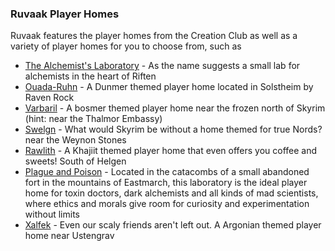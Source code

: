 ### Ruvaak Player Homes

Ruvaak features the player homes from the Creation Club as well as a variety of player homes for you to choose from, such as
- [The Alchemist's Laboratory](https://www.nexusmods.com/skyrimspecialedition/mods/51382) - As the name suggests a small lab for alchemists in the heart of Riften
- [Ouada-Ruhn](https://www.nexusmods.com/skyrimspecialedition/mods/52788) - A Dunmer themed player home located in Solstheim by Raven Rock
- [Varbaril](https://www.nexusmods.com/skyrimspecialedition/mods/54439) - A bosmer themed player home near the frozen north of Skyrim (hint: near the Thalmor Embassy)
- [Swelgn](https://www.nexusmods.com/skyrimspecialedition/mods/55839) - What would Skyrim be without a home themed for true Nords? near the Weynon Stones
- [Rawlith](https://www.nexusmods.com/skyrimspecialedition/mods/53804) - A Khajiit themed player home that even offers you coffee and sweets! South of Helgen
- [Plague and Poison](https://www.nexusmods.com/skyrimspecialedition/mods/58994) - Located in the catacombs of a small abandoned fort in the mountains of Eastmarch, this laboratory is the ideal player home for toxin doctors, dark alchemists and all kinds of mad scientists, where ethics and morals give room for curiosity and experimentation without limits
- [Xalfek](https://www.nexusmods.com/skyrimspecialedition/mods/55595) - Even our scaly friends aren't left out. A Argonian themed player home near Ustengrav
